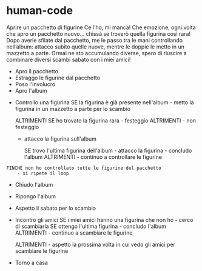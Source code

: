 # human-code

Aprire un pacchetto di figurine
Ce l’ho, mi manca!
Che emozione, ogni volta che apro un pacchetto nuovo... chissà se troverò quella figurina così rara!
Dopo averle sfilate dal pacchetto, me le passo tra le mani controllando nell’album: attacco subito quelle nuove, mentre le doppie le metto in un mazzetto a parte. Ormai ne sto accumulando diverse, spero di riuscire a combinare diversi scambi sabato con i miei amici! 

- Apro il pacchetto
- Estraggo le figurine dal pacchetto
- Poso l'involucro
- Apro l'album

<!--INIZIO LOOP-->
- Controllo una figurina
    SE la figurina è già presente nell'album
        - metto la figurina in un mazzetto a parte per lo scambio

    ALTRIMENTI
        SE ho trovato la figurina rara
            - festeggio
        ALTRIMENTI
            - non festeggio

    - attacco la figurina sull'album

        SE trovo l'ultima figurina dell'album 
            - attacco la figurina
            - concludo l'album
        ALTRIMENTI
            - continuo a controllare le figurine

<!--FINE LOOP-->
    FINCHÈ non ho controllato tutte le figurine del pacchetto
        - si ripete il loop

- Chiudo l'album
- Ripongo l'album
- Aspetto il sabato per lo scambio
- Incontro gli amici
    SE i miei amici hanno una figurina che non ho
        - cerco di scambiarla
        SE ottengo l'ultima figurina
            - concludo l'album
        ALTRIMENTI
            - continuo a scambiare le figurine 

    ALTRIMENTI
        - aspetto la prossima volta in cui vedo gli amici per scambiare le figurine

- Torno a casa
        

    










